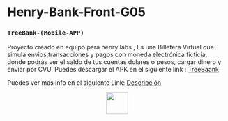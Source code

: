 # Henry-Bank-Front-G05


### `TreeBank-(Mobile-APP)`

Proyecto creado en equipo para henry labs , Es una Billetera Virtual que simula envios,transacciones y pagos con moneda electrónica ficticia, donde podrás ver el saldo de tus cuentas dolares o pesos, cargar dinero y enviar por CVU.
Puedes descargar el APK en el siguiente link  : [TreeBaank](https://drive.google.com/file/d/1ZBBJfk34kLWOKT6QSCeHXc1n09jh6v0S/view?usp=sharing)



Puedes ver mas info en el siguiente Link: [Descripción](https://docs.google.com/presentation/d/1R5qJQgjqdAa9ach0rT4UwEqhyTLiU9KfVgwREJyXYRc/edit#slide=id.p23)

<p align='center'>
    <img style= width:50px src='https://media1.giphy.com/media/X7Oe8SfCbv5GSzDGFl/100.webp?cid=ecf05e472dte91ha2ua54kv8x8xyp6icg53zs36lfr09bvxu&rid=100.webp' </img>
</p>
